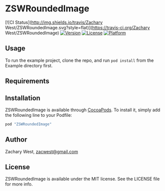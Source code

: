 # ZSWRoundedImage

[![CI Status](http://img.shields.io/travis/Zachary West/ZSWRoundedImage.svg?style=flat)](https://travis-ci.org/Zachary West/ZSWRoundedImage)
[![Version](https://img.shields.io/cocoapods/v/ZSWRoundedImage.svg?style=flat)](http://cocoapods.org/pods/ZSWRoundedImage)
[![License](https://img.shields.io/cocoapods/l/ZSWRoundedImage.svg?style=flat)](http://cocoapods.org/pods/ZSWRoundedImage)
[![Platform](https://img.shields.io/cocoapods/p/ZSWRoundedImage.svg?style=flat)](http://cocoapods.org/pods/ZSWRoundedImage)

## Usage

To run the example project, clone the repo, and run `pod install` from the Example directory first.

## Requirements

## Installation

ZSWRoundedImage is available through [CocoaPods](http://cocoapods.org). To install
it, simply add the following line to your Podfile:

```ruby
pod "ZSWRoundedImage"
```

## Author

Zachary West, zacwest@gmail.com

## License

ZSWRoundedImage is available under the MIT license. See the LICENSE file for more info.
